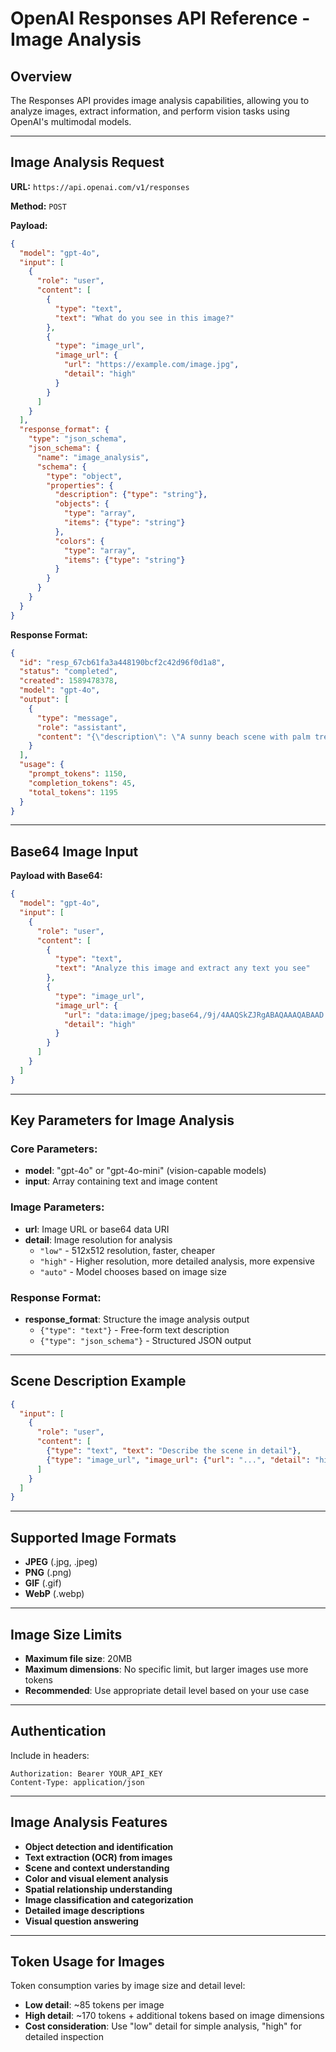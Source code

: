 # OpenAI Responses API Reference - Image Analysis

## Overview

The Responses API provides image analysis capabilities, allowing you to analyze images, extract information, and perform vision tasks using OpenAI's multimodal models.

---

## Image Analysis Request

**URL:** `https://api.openai.com/v1/responses`

**Method:** `POST`

**Payload:**
```json
{
  "model": "gpt-4o",
  "input": [
    {
      "role": "user",
      "content": [
        {
          "type": "text",
          "text": "What do you see in this image?"
        },
        {
          "type": "image_url",
          "image_url": {
            "url": "https://example.com/image.jpg",
            "detail": "high"
          }
        }
      ]
    }
  ],
  "response_format": {
    "type": "json_schema",
    "json_schema": {
      "name": "image_analysis",
      "schema": {
        "type": "object",
        "properties": {
          "description": {"type": "string"},
          "objects": {
            "type": "array",
            "items": {"type": "string"}
          },
          "colors": {
            "type": "array", 
            "items": {"type": "string"}
          }
        }
      }
    }
  }
}
```

**Response Format:**
```json
{
  "id": "resp_67cb61fa3a448190bcf2c42d96f0d1a8",
  "status": "completed",
  "created": 1589478378,
  "model": "gpt-4o",
  "output": [
    {
      "type": "message",
      "role": "assistant",
      "content": "{\"description\": \"A sunny beach scene with palm trees\", \"objects\": [\"palm trees\", \"ocean\", \"sand\", \"people\"], \"colors\": [\"blue\", \"yellow\", \"green\", \"white\"]}"
    }
  ],
  "usage": {
    "prompt_tokens": 1150,
    "completion_tokens": 45,
    "total_tokens": 1195
  }
}
```

---

## Base64 Image Input

**Payload with Base64:**
```json
{
  "model": "gpt-4o",
  "input": [
    {
      "role": "user",
      "content": [
        {
          "type": "text",
          "text": "Analyze this image and extract any text you see"
        },
        {
          "type": "image_url",
          "image_url": {
            "url": "data:image/jpeg;base64,/9j/4AAQSkZJRgABAQAAAQABAAD...",
            "detail": "high"
          }
        }
      ]
    }
  ]
}
```

---

## Key Parameters for Image Analysis

### Core Parameters:
- **model**: "gpt-4o" or "gpt-4o-mini" (vision-capable models)
- **input**: Array containing text and image content

### Image Parameters:
- **url**: Image URL or base64 data URI
- **detail**: Image resolution for analysis
  - `"low"` - 512x512 resolution, faster, cheaper
  - `"high"` - Higher resolution, more detailed analysis, more expensive
  - `"auto"` - Model chooses based on image size

### Response Format:
- **response_format**: Structure the image analysis output
  - `{"type": "text"}` - Free-form text description
  - `{"type": "json_schema"}` - Structured JSON output

---

## Scene Description Example

```json
{
  "input": [
    {
      "role": "user",
      "content": [
        {"type": "text", "text": "Describe the scene in detail"},
        {"type": "image_url", "image_url": {"url": "...", "detail": "high"}}
      ]
    }
  ]
}
```

---

## Supported Image Formats

- **JPEG** (.jpg, .jpeg)
- **PNG** (.png) 
- **GIF** (.gif)
- **WebP** (.webp)

---

## Image Size Limits

- **Maximum file size**: 20MB
- **Maximum dimensions**: No specific limit, but larger images use more tokens
- **Recommended**: Use appropriate detail level based on your use case

---

## Authentication

Include in headers:
```
Authorization: Bearer YOUR_API_KEY
Content-Type: application/json
```

---

## Image Analysis Features

- **Object detection and identification**
- **Text extraction (OCR) from images**
- **Scene and context understanding**
- **Color and visual element analysis**
- **Spatial relationship understanding**
- **Image classification and categorization**
- **Detailed image descriptions**
- **Visual question answering**

---

## Token Usage for Images

Token consumption varies by image size and detail level:
- **Low detail**: ~85 tokens per image
- **High detail**: ~170 tokens + additional tokens based on image dimensions
- **Cost consideration**: Use "low" detail for simple analysis, "high" for detailed inspection